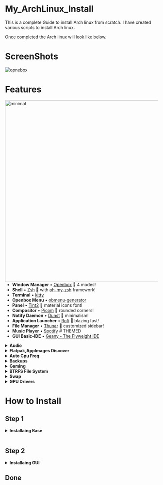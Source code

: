 # My_ArchLinux_Install
This is a complete Guide to install Arch linux from scratch.
I have created various scripts to install Arch linux.


Once completed the Arch linux will look like below.

# ScreenShots
![opnebox](https://user-images.githubusercontent.com/23277835/161943850-7bb9e00c-730a-4477-b0a2-81ba1d226383.gif)
# Features
<a>
  <img src="https://user-images.githubusercontent.com/23277835/161968394-18549645-07da-4476-b0ea-b2149ea70943.jpg" alt="minimal" align="right" width="600px"/>
</a>

- **Window Manager**               • [Openbox](https://www.youtube.com/watch?v=r5HzpWK7SBY) :art: 4 modes!
- **Shell**                        • [Zsh](https://www.zsh.org) :shell: with [oh-my-zsh](https://github.com/ohmyzsh/ohmyzsh) framework!
- **Terminal**                     • [kitty](https://github.com/kovidgoyal/kitty)
- **Openbox Menu**                 • [obmenu-generator](https://github.com/trizen/obmenu-generator)
- **Panel**                        • [Tint2](https://gitlab.com/o9000/tint2) :shaved_ice: material icons font!
- **Compositor**                   • [Picom](https://github.com/yshui/picom) :doughnut: rounded corners!
- **Notify Daemon**                • [Dunst](https://github.com/dunst-project/dunst) :leaves: minimalism!
- **Application Launcher**         • [Rofi](https://github.com/adi1090x/rofi) :rocket: blazing fast!
- **File Manager**                 • [Thunar](https://github.com/xfce-mirror/thunar) :bookmark: customized sidebar!
- **Music Player**                 • [Spotify](https://github.com/owl4ce/spicetify-themes/tree/new/Dribbblish#eyecandy) # THEMED
- **GUI Basic-IDE**                • [Geany - The Flyweight IDE](https://www.geany.org)

<details>
  <summary><strong>Audio</strong></summary>
  - Currently the script uses pulse audio. Pipewire will be implemented in the near future.
  - Pulse effects are also installe as a flatpak for cusotmization
  - Spotify is used as the default Music player
  
</details>

<details>
  <summary><strong>Flatpak,AppImages Discover</strong></summary>
  - This supports flatpak, App images for non essential packages(Packages that do not break the install)  and Discover is used to manage the faltpaks.
  
</details>

<details>
  <summary><strong>Auto Cpu Freq</strong></summary>
  - This is enabled by default and can be changed later
  
</details>

<details>
  <summary><strong>Backups</strong></summary>
  - Timeshift backups are enabled by default and accesible from grub
  - snapper is also installed but not configured. can be used if you so choose.
  
</details>

<details>
  <summary><strong>Gaming</strong></summary>
  - Preinstalled steam,lutris and mangohud
  
</details>

<details>
  <summary><strong>BTRFS File System</strong></summary>

- **Features:**
    - BTRFS File system allows for live snapshots. [Learn More](https://github.com/smsriharsha/ArchBaseInstall/blob/main/My_BTRFS.md)
    - It takes up less storage for those snapshots than ext4
    - These snapshots can be booted from grub in case of errors.
</details>
<details>
  <summary><strong>Swap</strong></summary>

  - A swap partition is created based on the requirement.
### Why no swap file?
  - Swap partition is created rather than swap files becasue BTRFS does not play well with swap files and throws permission denied errors.

</details>

<details>
  <summary><strong>GPU Drivers</strong></summary>
  The script auto detects the graphics card and installs drivers.
  
  I have tested the code with Nvidia and Intel drivers .

  AMD i have not tested but confident it would work.

  ## Systems with intel integrated and AMD/Nvidia graphics
  If the system has both intel integrated and a graphics card then both the drivers will be installed.

  </details>



# How to Install

## Step 1

<details>
  <summary><strong>Installaing Base</strong></summary>
  Go to https://github.com/smsriharsha/ArchBaseInstall
 to install the Arch linux base.

 # ArchBase Install Script
 This is a simple Arch install script with only one command to run and a few questions to ans.

 This script is made with minimal install in mind. Less bloat.

 After the script completes the neofetch results in just 130 mb of ram usage.

 This script is made for imtermediate users.  

 To install a Desktop environment Please visit 
https://github.com/smsriharsha/OpenboxInstall.git.


# Features

<details>
  <summary><strong>Ranking mirros</strong></summary>
  Arch linux has many mirrors and ranking these is important. The script selects 6 mirrors based on the speed of the mirrors.
</details>
<details>
  <summary><strong>BTRFS File System</strong></summary>

- **Features:**
    - BTRFS File system allows for live snapshots. [Learn More](https://github.com/smsriharsha/ArchBaseInstall/blob/main/My_BTRFS.md)
    - It takes up less storage for those snapshots than ext4
    - These snapshots can be booted from grub in case of errors.
</details>
<details>
  <summary><strong>Swap</strong></summary>

  - A swap partition is created based on the requirement.
### Why no swap file?
  - Swap partition is created rather than swap files becasue BTRFS does not play well with swap files and throws permission denied errors.

</details>

<details>
  <summary><strong>GPU Drivers</strong></summary>
  The script auto detects the graphics card and installs drivers.
  
  I have tested the code with Nvidia and Intel drivers .

  AMD i have not tested but confident it would work.

  ## Systems with intel integrated and AMD/Nvidia graphics
  If the system has both intel integrated and a graphics card then both the drivers will be installed.

  # Note:

  If there is no mux switch in the laptop to switch the graphics then this will cause problems during boot up and needs to figured out manually by setting the display to boot from intel graphics and not nvidia or amd graphics card.

  </details>

  <details>
  <summary><strong>Microcode</strong></summary>
  Intel and amd microcode will be installed automatically
  </details>

<details>
  <summary><strong>Bootloader</strong></summary>
  the script installs grub boot loader by default and systemd boot loader caused me problems with graphics and btrfs.
  </details>
</br>


# How to use
### Download the latest arch linux iso file and boot from it.
```
https://archlinux.org/download/
```
### After boot run
```
pacman -Sy
pacman -S git
```
### Clone the repository from the git
```
git clone https://github.com/smsriharsha/ArchBaseInstall.git
```
### Chnage the working directory into the folder
Check if the scripts have permissions to run. if not use chmod to give permissions.
# Note 
If you are not from india you have to modify the script to set keybord and time to your location. Modify this part of the script in 2_setup.sh

```
line number 36 to 44 in 2_setup.sh
```

### Run the script crusedo.sh
```
./crusedo.sh
```
## Answer few quesitons about the install and done.
### Install the desktop envronment of your choice. 
### My **recommendations** are the end.
</br></br>


# NOTE: 
  
  SYSTEMD BOOT DOESNT WORK.AMD GPU NOT TESTED
  Tested With only integrated gpu and nvidia gpu.

 This script is used to install the base package of the linux system with btrfs file system.
 
 CHANGE THE LANGUGE AND LOCALES BEFORE USING THE SCRIPT
 
 After the install of the script you can continue with the installation of desktop environment or window manager.

# Want to install Arch linux manually ?
Here is my guide https://github.com/smsriharsha/ArchBaseInstall/blob/main/Manual%20install.txt
## Struck somewhere.. here are a few fixes ..
https://github.com/smsriharsha/ArchBaseInstall/blob/main/ArchInstall_Errors_Fixes.txt
# Credits
 
 Chris titus tech
 ```
 https://github.com/ChrisTitusTech/ArchTitus.git
 ```

# Install The below desktop enviroment if you please.
I have a Open Box script to install the GUI.
# Preview
![5_6188198762796549223](https://user-images.githubusercontent.com/23277835/159973528-02b36055-c773-4690-a218-1f4df88c753f.png)

# Credits for dotfiles and pictures
Harry
```
https://github.com/owl4ce
```

## To use a desktop environment use the script in the below link.
```
https://github.com/smsriharsha/KdeInstall.git
```

</details>

</br>

## Step 2

<details>
  <summary><strong>Installaing GUI</strong></summary>
  This includes GUI window manager login manager etc.

  ### TO install the GUI visit https://github.com/smsriharsha/OpenboxInstall

  # OpenboxInstall
This is a simple customizable script to install a new style of desktop enviroment rather your KDEs and Gnomes....

This is a complete desktop environment experince made from openbox.

This is to be installed after the base install of Arch linux.

Here is my repo to install the same.
https://github.com/smsriharsha/ArchBaseInstall.git

The script uses these dot files:
https://github.com/smsriharsha/Openbox_Dotfiles.git

# NOTE:
Most of the Dotfiles and scritps are from various sources and I have made my tweaks to enhance it to my preference.

I have creditted all the creators in the code and in this readme file.

# Features
<details>
  <summary><strong>Packages</strong></summary>
  - Please have a look at the Packages that are being istalled running the script. 
  - Almost all the packages are essential for the working of the environment.
  - Only remove the packages after install complete install.
    </details>

<details>
  <summary><strong>Audio</strong></summary>
  - Currently the script uses pulse audio. Pipewire will be implemented in the near future.
  - Pulse effects are also installe as a flatpak for cusotmization
  - Spotify is used as the default Music player
  
</details>

<details>
  <summary><strong>Flatpak,AppImages Discover</strong></summary>
  - This supports flatpak, App images for non essential packages(Packages that do not break the install)  and Discover is used to manage the faltpaks.
  
</details>

<details>
  <summary><strong>Auto Cpu Freq</strong></summary>
  - This is enabled by default and can be changed later
  
</details>

<details>
  <summary><strong>Backups</strong></summary>
  - Timeshift backups are enabled by default and accesible from grub
  - snapper is also installed but not configured. can be used if you so choose.
  
</details>

<details>
  <summary><strong>Gaming</strong></summary>
  - Preinstalled steam,lutris and mangohud
  
</details>

# Dotfiles
I am using my other git for the Dotfiles
https://github.com/smsriharsha/Openbox_Dotfiles.git

### Here are a few highlights [Learn More](https://github.com/smsriharsha/Openbox_Dotfiles.git)
### Please support the original creator [HERE](https://github.com/owl4ce/dotfiles.git)

- **Window Manager**               • [Openbox](https://www.youtube.com/watch?v=r5HzpWK7SBY) :art: 4 modes!
- **Shell**                        • [Zsh](https://www.zsh.org) :shell: with [oh-my-zsh](https://github.com/ohmyzsh/ohmyzsh) framework!
- **Terminal**                     • [kitty](https://github.com/kovidgoyal/kitty)
- **Openbox Menu**                 • [obmenu-generator](https://github.com/trizen/obmenu-generator)
- **Panel**                        • [Tint2](https://gitlab.com/o9000/tint2) :shaved_ice: material icons font!
- **Compositor**                   • [Picom](https://github.com/yshui/picom) :doughnut: rounded corners!
- **Notify Daemon**                • [Dunst](https://github.com/dunst-project/dunst) :leaves: minimalism!
- **Application Launcher**         • [Rofi](https://github.com/adi1090x/rofi) :rocket: blazing fast!
- **File Manager**                 • [Thunar](https://github.com/xfce-mirror/thunar) :bookmark: customized sidebar!
- **Music Player**                 • [Spotify](https://github.com/owl4ce/spicetify-themes/tree/new/Dribbblish#eyecandy) # THEMED
- **GUI Basic-IDE**                • [Geany - The Flyweight IDE](https://www.geany.org)

 ## Screenshot
 
![opnebox](https://user-images.githubusercontent.com/23277835/161943850-7bb9e00c-730a-4477-b0a2-81ba1d226383.gif)


# How to install
## Prerequisites
Install the base system of arch from 

https://github.com/smsriharsha/ArchBaseInstall.git

## Minimum Requirements & Resource Usage
### My test System Specs
- CPU: Dual core intel i5 5300u
- Memory: 12gb ram
- SSD: 64gb.
- GPU: Integrated
- Display : 1920x1080(required)

### Minimum Requirements (My estimate)
- CPU: Dual Code intel i5 4th gen or above
- Memmory : 2gb (min)/ 4gb remommended
- SSD: 64 GB minimum(256 gb remommended)
- GPU: NA
- Display : 1376x768 or 1920x1080 required
- Dual monitor supported.

## Screenshot of resource usage

![2022-04-02-231741_1920x1080_scrot](https://user-images.githubusercontent.com/23277835/161954742-1d0c2298-8133-4b7c-b1e9-f612a59e568e.png)


## Steps to Install.
Clone the Git repo

```
git clone https://github.com/smsriharsha/OpenboxInstall.git
```

Go into the downloaded folder and if not alredy done
```
chmod 777 openbox_install.sh enabling_services.sh
```

Run the openbox_install script
```
./openbox_install.sh
```

switch to root
```
sudo -s
./enabling_services.sh
```

switch back to user and run
```
sudo -s
./theme_config.sh
```
# Known Problems
Webgreeter at the time of Writing this doc has a few probelms and not getting installed properly.

Visit the official git repo for support.(it will work after dependies are correctly istalled).

### My solution:
install it using yay once and also from git repo using git clone once. then it will work.

### SMB client:
Also does not work on the current version in AUR.
Look at my dependecy list to figure of which version works for smb client or any others.
https://github.com/smsriharsha/Openbox_Dotfiles/blob/main/dependencies_versions.txt


# Credits:
This is hands down my favourite dot files package.
I have made only a few tweaks but most of the work belongs to.

HARRY: (https://github.com/owl4ce)

https://github.com/owl4ce/dotfiles.git

Chris titus tech:
This script is a tweaked version of his KDE install script.



</details>

## Done
